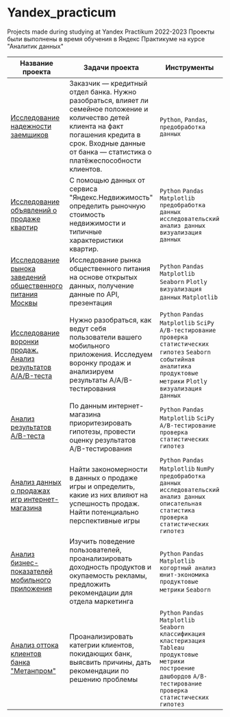 # Yandex_practicum
Projects made during studying at Yandex Practikum 2022-2023
Проекты были выполнены в время обучения в Яндекс Практикуме на курсе "Аналитик данных"

 Название проекта | Задачи проекта | Инструменты |
| -------------------- | --------------------- |---------------------------|
| [Исследование надежности заемщиков](https://github.com/Alexander-1380/Yandex_practicum/blob/main/Предобработка%20данных%20-%20Исследование_надежности_заемщиков.ipynb "Заголовок ссылки") | Заказчик — кредитный отдел банка. Нужно разобраться, влияет ли семейное положение и количество детей клиента на факт погашения кредита в срок. Входные данные от банка — статистика о платёжеспособности клиентов. | `Python`, `Pandas`, `предобработка данных` |
| [Исследование объявлений о продаже квартир](Исследовательский_анализ_данных_Исследование_объявлений_о_продаже_квартир.ipynb "Заголовок ссылки") | C помощью данных от сервиса "Яндекс.Недвижимость" определить рыночную стоимость недвижимости и типичные характеристики квартир. | `Python` `Pandas` `Matplotlib` `предобработка данных` `исследовательский анализ данных` `визуализация данных` |
| [Исследование рынока заведений общественного питания Москвы](Исследование_рынка_заведений_общественного_питания_Москвы.ipynb) | Исследование рынка общественного питания на основе открытых данных, получение данные по API, презентация | `Python` `Pandas` `Matplotlib` `Seaborn` `Plotly` `визуализация данных` `Matplotlib` |
| [Исследование воронки продаж. Анализ результатов A/A/B-теста](Исследование_воронки_продаж_Анализ_результатов_A_A_B_теста_ipynb".ipynb) | Нужно разобраться, как ведут себя пользователи вашего мобильного приложения. Исследуем воронку продаж и анализируем результаты A/A/B-тестирования | `Python` `Pandas` `Matplotlib` `SciPy` `A/B-тестирование` `проверка статистических гипотез` `Seaborn` `событийная аналитика` `продуктовые метрики` `Plotly` `визуализация данных`  |
| [Анализ результатов A/B-теста](Анализ_результатов_A_B_теста_ipynb".ipynb) | По данным интернет-магазина приоритезировать гипотезы, провести оценку результатов A/B-тестирования  | `Python` `Pandas` `Matplotlib` `SciPy` `A/B-тестирование проверка статистических гипотез` |
| [Анализ данных о продажах игр интернет-магазина](Анализ_данных_о_продажах_игр_интернет_магазина.ipynb) | Найти закономерности в данных о продаже игры и определить, какие из них влияют на успешность продаж. Найти потенциально перспективные игры | `Python` `Pandas` `Matplotlib` `NumPy` `предобработка данных` `исследовательский анализ данных` `описательная статистика` `проверка статистических гипотез` |
| [Анализ бизнес-показателей мобильного приложения ](Анализ_бизнес_показателей_приложения.ipynb) | Изучить поведение пользователей, проанализировать доходность продуктов и окупаемость рекламы, предложить рекомендации для отдела маркетинга|`Python` `Pandas` `Matplotlib` `когортный анализ` `юнит-экономика` `продуктовые метрики` `Seaborn` |
| [Анализ оттока клиентов банка "Метанпром"](Анализ_оттока_клиентов_банка_Метанпром.ipynb) | Проанализировать категрии клиентов, покидающих банк, выясвить причины, дать рекомендации по решению проблемы | `Python` `Pandas` `Matplotlib` `Seaborn` `классификация` `кластеризация` `Tableau` `продуктовые метрики` `построение дашбордов` `A/B-тестирование` `проверка статистических гипотез` |
